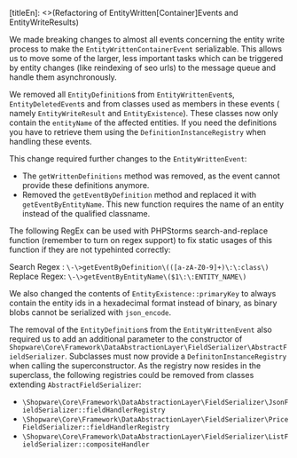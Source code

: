 [titleEn]: <>(Refactoring of EntityWritten[Container]Events and EntityWriteResults)

We made breaking changes to almost all events concerning the entity write process to make the `EntityWrittenContainerEvent` serializable. 
This allows us to move some of the larger, less important tasks which can be triggered by entity changes (like reindexing of seo urls) to the 
message queue and handle them asynchronously. 


We removed all `EntityDefinition`s from `EntityWrittenEvent`s, `EntityDeletedEvent`s  and from classes used 
as members in these events ( namely `EntityWriteResult` and `EntityExistence`). These classes now only contain the
`entityName` of the affected entities. If you need the definitions you have to retrieve them using the `DefinitionInstanceRegistry`
when handling these events. 

This change required further changes to the `EntityWrittenEvent`: 
* The `getWrittenDefinitions` method was removed, as the event cannot provide these definitions anymore. 
* Removed the `getEventByDefinition` method and replaced it with `getEventByEntityName`. This new function requires the 
name of an entity instead of the qualified classname. 

The following RegEx can be used with PHPStorms search-and-replace function (remember to turn on regex support)
to fix static usages of this function if they are not typehinted correctly:

Search Regex : `\-\>getEventByDefinition\(([a-zA-Z0-9]+)\:\:class\)`
Replace Regex: `\-\>getEventByEntityName\($1\:\:ENTITY_NAME\)`

We also changed the contents of `EntityExistence::primaryKey` to always contain the entity ids in a hexadecimal
format instead of binary, as binary blobs cannot be serialized with `json_encode`.

The removal of the `EntityDefinition`s from the `EntityWrittenEvent` also required us to add an additional parameter
to the constructor of `Shopware\Core\Framework\DataAbstractionLayer\FieldSerializer\AbstractFieldSerializer`. Subclasses 
must now provide a `DefinitonInstanceRegistry` when calling the superconstructor. As the registry now resides in the superclass,
the following registries could be removed from classes extending `AbstractFieldSerializer`:
* `\Shopware\Core\Framework\DataAbstractionLayer\FieldSerializer\JsonFieldSerializer::fieldHandlerRegistry`
* `\Shopware\Core\Framework\DataAbstractionLayer\FieldSerializer\PriceFieldSerializer::fieldHandlerRegistry` 
* `\Shopware\Core\Framework\DataAbstractionLayer\FieldSerializer\ListFieldSerializer::compositeHandler` 

